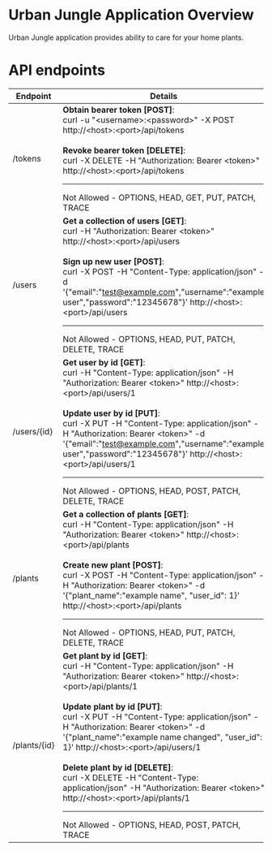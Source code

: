# Urban Jungle Application Overview

Urban Jungle application provides ability to care for your home plants. 

# API endpoints

| Endpoint | Details|  
| ---  | --- |
| /tokens | **Obtain bearer token [POST]**:<br/>curl -u "\<username>:\<password>" -X POST http://\<host\>:\<port\>/api/tokens <br/><br/>**Revoke bearer token [DELETE]**:<br/>curl -X DELETE -H "Authorization: Bearer \<token>" http://\<host\>:\<port\>/api/tokens <br/> <hr/>Not Allowed - OPTIONS, HEAD, GET, PUT, PATCH, TRACE |
| /users | **Get a collection of users [GET]**:<br/>curl -H "Authorization: Bearer \<token>" http://\<host\>:\<port\>/api/users <br/><br/> **Sign up new user [POST]**:<br/>curl -X POST -H "Content-Type: application/json" -d '{"email":"test@example.com","username":"example user","password":"12345678"}' http://\<host\>:\<port\>/api/users<br/> <hr/>Not Allowed - OPTIONS, HEAD, PUT, PATCH, DELETE, TRACE |
| /users/{id} | **Get user by id [GET]**:<br/>curl -H "Content-Type: application/json" -H "Authorization: Bearer \<token>" http://\<host\>:\<port\>/api/users/1<br/><br/> **Update user by id [PUT]**:<br/>curl -X PUT -H "Content-Type: application/json" -H "Authorization: Bearer \<token>" -d '{"email":"test@example.com","username":"example user","password":"12345678"}' http://\<host\>:\<port\>/api/users/1<br/> <hr/>Not Allowed - OPTIONS, HEAD, POST, PATCH, DELETE, TRACE |
| /plants | **Get a collection of plants [GET]**:<br/>curl -H "Content-Type: application/json" -H "Authorization: Bearer \<token>" http://\<host\>:\<port\>/api/plants <br/><br/> **Create new plant [POST]**:<br/>curl -X POST -H "Content-Type: application/json" -H "Authorization: Bearer \<token>" -d '{"plant_name":"example name", "user_id": 1}' http://\<host\>:\<port\>/api/plants<br/> <hr/>Not Allowed - OPTIONS, HEAD, PUT, PATCH, DELETE, TRACE |
| /plants/{id} | **Get plant by id [GET]**:<br/>curl -H "Content-Type: application/json" -H "Authorization: Bearer \<token>" http://\<host\>:\<port\>/api/plants/1<br/><br/> **Update plant by id [PUT]**:<br/>curl -X PUT -H "Content-Type: application/json" -H "Authorization: Bearer \<token>" -d '{"plant_name":"example name changed", "user_id": 1}' http://\<host\>:\<port\>/api/users/1<br/><br/> **Delete plant by id [DELETE]**:<br/>curl -X DELETE -H "Content-Type: application/json" -H "Authorization: Bearer \<token>" http://\<host\>:\<port\>/api/plants/1<br/> <hr/>Not Allowed - OPTIONS, HEAD, POST, PATCH, TRACE |











